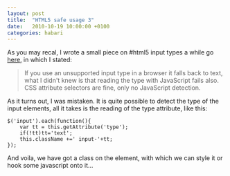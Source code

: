 ```yaml
---
layout: post
title:  "HTML5 safe usage 3"
date:   2010-10-19 10:00:00 +0100
categories: habari
---
```

<p>As you may recal, I wrote a small piece on #html5 input types a while go <a href="http://www.wnas.nl/html5-safe-usage-2">here</a>, in which I stated:</p><blockquote><p>If you use an unsupported input type in a browser it falls back to text, what I didn't knew is that reading the type with JavaScript fails also. CSS attribute selectors are fine, only no JavaScript detection.</p></blockquote><p>As it turns out, I was mistaken. It is quite possible to detect the type of the input elements, all it takes is the reading of the  type attribute, like this:</p><pre><code>$('input').each(function(){
	var tt = this.getAttribute('type');
	if(!tt)tt='text';
	this.className +=' input-'+tt;
});</code></pre><p>And voila, we have got a class on the element, with which we can style it or hook some javascript onto it...</p>